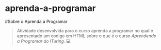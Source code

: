 # aprenda-a-programar

#Sobre  o  Aprenda a  Programar 

> Atividade desenvolvida para o curso aprenda a programar no qual é apresentado um codigo em HTML sobre o que é o curso *Aprendendo a Programar do ITuring.*
> 💻
